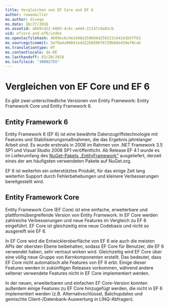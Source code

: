 ```yaml
---
title: Vergleichen von EF Core und EF 6
author: rowanmiller
ms.author: divega
ms.date: 10/27/2016
ms.assetid: a6b9cd22-6803-4c6c-a4d4-21147c0a81cb
uid: efcore-and-ef6/index
ms.openlocfilehash: 4609ecbc9e24d8a359694d256523c64141b5ff62
ms.sourcegitcommit: 2ef0a4a90b01edd22b9206f8729b8de459ef8cab
ms.translationtype: HT
ms.contentlocale: de-DE
ms.lasthandoff: 03/20/2018
ms.locfileid: "30002755"
---
```

# <a name="compare-ef-core--ef6"></a>Vergleichen von EF Core und EF 6

Es gibt zwei unterschiedliche Versionen von Entity Framework: Entity Framework Core und Entity Framework 6.

## <a name="entity-framework-6"></a>Entity Framework 6

Entity Framework 6 (EF 6) ist eine bewährte Datenzugriffstechnologie mit Features und Stabilisierungsmaßnahmen, die das Ergebnis jahrelanger Arbeit sind. Es wurde erstmals in 2008 im Rahmen von .NET Framework 3.5 SP1 und Visual Studio 2008 SP1 veröffentlicht. Ab Release EF 4.1 wurde es im Lieferumfang des [NuGet-Pakets „EntityFramework“](https://www.nuget.org/packages/EntityFramework/) ausgeliefert, derzeit eines der am häufigsten verwendeten Pakete auf NuGet.org.

EF 6 ist weiterhin ein unterstütztes Produkt, für das einige Zeit lang weiterhin Support durch Fehlerbehebungen und kleinere Verbesserungen bereitgestellt wird.

## <a name="entity-framework-core"></a>Entity Framework Core

Entity Framework Core (EF Core) ist eine einfache, erweiterbare und plattformübergreifende Version von Entity Framework. In EF Core werden zahlreiche Verbesserungen und neue Features im Vergleich zu EF 6 eingeführt. EF Core ist gleichzeitig eine neue Codebasis und nicht so ausgereift wie EF 6.

In EF Core wird die Entwickleroberfläche von EF 6 wie auch die meisten APIs der obersten Ebene beibehalten, sodass EF Core für Benutzer, die EF 6 verwendet haben, sehr vertraut wirken wird. Gleichzeitig wird EF Core über eine völlig neue Gruppe von Kernkomponenten erstellt. Das bedeutet, dass EF Core nicht automatisch alle Features von EF 6 erbt. Einige dieser Features werden in zukünftigen Releases vorkommen, während andere seltener verwendete Features nicht in EF Core implementiert werden.

In der neuen, erweiterbaren und einfachen EF Core-Version konnten außerdem einige Features zu EF Core hinzugefügt werden, die nicht in EF 6 implementiert werden (z.B. Alternativschlüssel, Batchupdates und gemischte Client-/Datenbank-Auswertung in LINQ-Abfragen).
